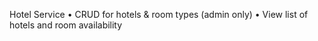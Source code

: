 Hotel Service
	•	CRUD for hotels & room types (admin only)
	•	View list of hotels and room availability
